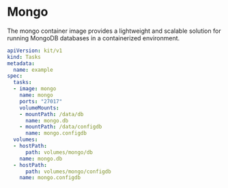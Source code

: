 # Mongo

The mongo container image provides a lightweight and scalable solution for running MongoDB databases in a containerized environment.

```yaml
apiVersion: kit/v1
kind: Tasks
metadata:
  name: example
spec:
  tasks:
  - image: mongo
    name: mongo
    ports: "27017"
    volumeMounts:
    - mountPath: /data/db
      name: mongo.db
    - mountPath: /data/configdb
      name: mongo.configdb
  volumes:
  - hostPath:
      path: volumes/mongo/db
    name: mongo.db
  - hostPath:
      path: volumes/mongo/configdb
    name: mongo.configdb
```

